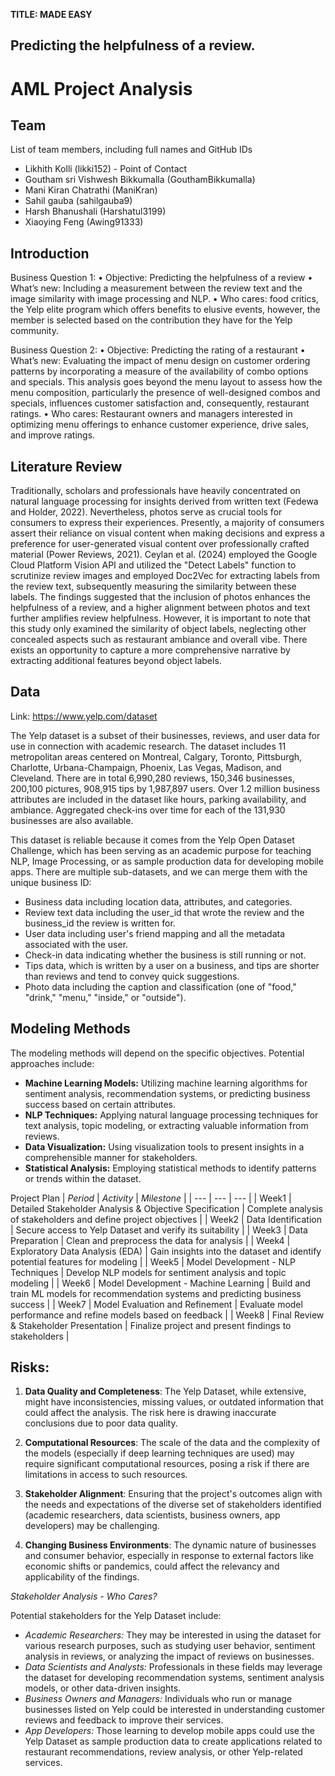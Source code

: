 **TITLE: MADE EASY**
## Predicting the helpfulness of a review. 


# AML Project Analysis

## Team
List of team members, including full names and GitHub IDs

- Likhith Kolli (likki152) - Point of Contact
- Goutham sri Vishwesh Bikkumalla (GouthamBikkumalla)
- Mani Kiran Chatrathi (ManiKran)
- Sahil gauba (sahilgauba9)
- Harsh Bhanushali (Harshatul3199)
- Xiaoying Feng (Awing91333)

## Introduction
Business Question 1: 
•	Objective: Predicting the helpfulness of a review
•	What’s new: Including a measurement between the review text and the image similarity with image processing and NLP.
•	Who cares: food critics, the Yelp elite program which offers benefits to elusive events, however, the member is selected based on the contribution they have for the Yelp community. 

Business Question 2:
•	Objective: Predicting the rating of a restaurant
•	What’s new: Evaluating the impact of menu design on customer ordering patterns by incorporating a measure of the availability of combo options and specials. This analysis goes beyond the menu layout to assess how the menu composition, particularly the presence of well-designed combos and specials, influences customer satisfaction and, consequently, restaurant ratings.
•	Who cares: Restaurant owners and managers interested in optimizing menu offerings to enhance customer experience, drive sales, and improve ratings.


## Literature Review

Traditionally, scholars and professionals have heavily concentrated on natural language processing for insights derived from written text (Fedewa and Holder, 2022). Nevertheless, photos serve as crucial tools for consumers to express their experiences. Presently, a majority of consumers assert their reliance on visual content when making decisions and express a preference for user-generated visual content over professionally crafted material (Power Reviews, 2021). Ceylan et al. (2024) employed the Google Cloud Platform Vision API and utilized the "Detect Labels" function to scrutinize review images and employed Doc2Vec for extracting labels from the review text, subsequently measuring the similarity between these labels. The findings suggested that the inclusion of photos enhances the helpfulness of a review, and a higher alignment between photos and text further amplifies review helpfulness. However, it is important to note that this study only examined the similarity of object labels, neglecting other concealed aspects such as restaurant ambiance and overall vibe. There exists an opportunity to capture a more comprehensive narrative by extracting additional features beyond object labels.

## Data

Link: https://www.yelp.com/dataset

The Yelp dataset is a subset of their businesses, reviews, and user data for use in connection with academic research. The dataset includes 11 metropolitan areas centered on Montreal, Calgary, Toronto, Pittsburgh, Charlotte, Urbana-Champaign, Phoenix, Las Vegas, Madison, and Cleveland. There are in total 6,990,280 reviews, 150,346 businesses, 200,100 pictures, 908,915 tips by 1,987,897 users. Over 1.2 million business attributes are included in the dataset like hours, parking availability, and ambiance. Aggregated check-ins over time for each of the 131,930 businesses are also available.

This dataset is reliable because it comes from the Yelp Open Dataset Challenge, which has been serving as an academic purpose for teaching NLP, Image Processing, or as sample production data for developing mobile apps. There are multiple sub-datasets, and we can merge them with the unique business ID:

- Business data including location data, attributes, and categories.
- Review text data including the user_id that wrote the review and the business_id the review is written for.
- User data including user's friend mapping and all the metadata associated with the user.
- Check-in data indicating whether the business is still running or not.
- Tips data, which is written by a user on a business, and tips are shorter than reviews and tend to convey quick suggestions.
- Photo data including the caption and classification (one of "food," "drink," "menu," "inside," or "outside").

## Modeling Methods

The modeling methods will depend on the specific objectives. Potential approaches include:

- **Machine Learning Models:** Utilizing machine learning algorithms for sentiment analysis, recommendation systems, or predicting business success based on certain attributes.
- **NLP Techniques:** Applying natural language processing techniques for text analysis, topic modeling, or extracting valuable information from reviews.
- **Data Visualization:** Using visualization tools to present insights in a comprehensible manner for stakeholders.
- **Statistical Analysis:** Employing statistical methods to identify patterns or trends within the dataset.



Project Plan
| *Period* | *Activity* | *Milestone* |
| --- | --- | --- |
| Week1 | Detailed Stakeholder Analysis & Objective Specification | Complete analysis of stakeholders and define project objectives |
| Week2 | Data Identification | Secure access to Yelp Dataset and verify its suitability |
| Week3 | Data Preparation | Clean and preprocess the data for analysis |
| Week4 | Exploratory Data Analysis (EDA) | Gain insights into the dataset and identify potential features for modeling |
| Week5 | Model Development - NLP Techniques | Develop NLP models for sentiment analysis and topic modeling |
| Week6 | Model Development - Machine Learning | Build and train ML models for recommendation systems and predicting business success |
| Week7 | Model Evaluation and Refinement | Evaluate model performance and refine models based on feedback |
| Week8 | Final Review & Stakeholder Presentation | Finalize project and present findings to stakeholders |






## **Risks**:


1. **Data Quality and Completeness**: The Yelp Dataset, while extensive, might have inconsistencies, missing values, or outdated information that could affect the analysis. The risk here is drawing inaccurate conclusions due to poor data quality.

2. **Computational Resources**: The scale of the data and the complexity of the models (especially if deep learning techniques are used) may require significant computational resources, posing a risk if there are limitations in access to such resources.

3. **Stakeholder Alignment**: Ensuring that the project's outcomes align with the needs and expectations of the diverse set of stakeholders identified (academic researchers, data scientists, business owners, app developers) may be challenging.

4. **Changing Business Environments**: The dynamic nature of businesses and consumer behavior, especially in response to external factors like economic shifts or pandemics, could affect the relevancy and applicability of the findings.



*Stakeholder Analysis - Who Cares?*

Potential stakeholders for the Yelp Dataset include:

- *Academic Researchers:* They may be interested in using the dataset for various research purposes, such as studying user behavior, sentiment analysis in reviews, or analyzing the impact of reviews on businesses.
- *Data Scientists and Analysts:* Professionals in these fields may leverage the dataset for developing recommendation systems, sentiment analysis models, or other data-driven insights.
- *Business Owners and Managers:* Individuals who run or manage businesses listed on Yelp could be interested in understanding customer reviews and feedback to improve their services.
- *App Developers:* Those learning to develop mobile apps could use the Yelp Dataset as sample production data to create applications related to restaurant recommendations, review analysis, or other Yelp-related services.

